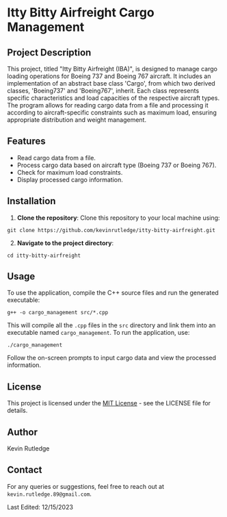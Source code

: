 # Itty Bitty Airfreight Cargo Management

## Project Description
This project, titled "Itty Bitty Airfreight (IBA)", is designed to manage cargo loading operations for Boeing 737 and Boeing 767 aircraft. It includes an implementation of an abstract base class 'Cargo', from which two derived classes, 'Boeing737' and 'Boeing767', inherit. Each class represents specific characteristics and load capacities of the respective aircraft types. The program allows for reading cargo data from a file and processing it according to aircraft-specific constraints such as maximum load, ensuring appropriate distribution and weight management.

## Features
- Read cargo data from a file.
- Process cargo data based on aircraft type (Boeing 737 or Boeing 767).
- Check for maximum load constraints.
- Display processed cargo information.

## Installation
1. **Clone the repository**: Clone this repository to your local machine using:

```
git clone https://github.com/kevinrutledge/itty-bitty-airfreight.git
```

2. **Navigate to the project directory**:

```
cd itty-bitty-airfreight
```

## Usage
To use the application, compile the C++ source files and run the generated executable:

```
g++ -o cargo_management src/*.cpp
```

This will compile all the `.cpp` files in the `src` directory and link them into an executable named `cargo_management`. To run the application, use:

```
./cargo_management
```

Follow the on-screen prompts to input cargo data and view the processed information.

## License
This project is licensed under the [MIT License](LICENSE) - see the LICENSE file for details.

## Author
Kevin Rutledge

## Contact
For any queries or suggestions, feel free to reach out at `kevin.rutledge.89@gmail.com`.

Last Edited: 12/15/2023